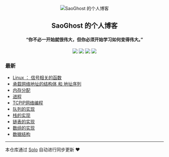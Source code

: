 <p align="center"><img alt="SaoGhost 的个人博客" src="https://static.b3log.org/images/brand/solo-32.png"></p><h2 align="center">
SaoGhost 的个人博客
</h2>

<h4 align="center">“你不必一开始就很伟大，但你必须开始学习如何变得伟大。”</h4>
<p align="center"><a title="SaoGhost 的个人博客" target="_blank" href="https://github.com/SaoGhost/solo-blog"><img src="https://img.shields.io/github/last-commit/SaoGhost/solo-blog.svg?style=flat-square&color=FF9900"></a>
<a title="GitHub repo size in bytes" target="_blank" href="https://github.com/SaoGhost/solo-blog"><img src="https://img.shields.io/github/repo-size/SaoGhost/solo-blog.svg?style=flat-square"></a>
<a title="Solo Version" target="_blank" href="https://github.com/b3log/solo/releases"><img src="https://img.shields.io/badge/solo-3.6.5-f1e05a.svg?style=flat-square&color=blueviolet"></a>
<a title="Hits" target="_blank" href="https://github.com/b3log/hits"><img src="https://hits.b3log.org/SaoGhost/solo-blog.svg"></a></p>

### 最新

* [Linux ： 信号相关的函数](http://yanjj98.cn/articles/2019/10/10/1570702237821.html)
* [承载网络地址的结构体 和 地址序列](http://yanjj98.cn/articles/2019/10/09/1570596953103.html)
* [内存分配](http://yanjj98.cn/articles/2019/10/09/1570584999895.html)
* [进程](http://yanjj98.cn/articles/2019/10/08/1570526867560.html)
* [TCPIP网络编程](http://yanjj98.cn/articles/2019/10/06/1570358651807.html)
* [队列的实现](http://yanjj98.cn/articles/2019/10/06/1570353754661.html)
* [栈的实现](http://yanjj98.cn/articles/2019/10/06/1570351808562.html)
* [链表的实现](http://yanjj98.cn/articles/2019/10/06/1570348221972.html)
* [数组的实现](http://yanjj98.cn/articles/2019/10/06/1570343256294.html)
* [数据结构](http://yanjj98.cn/articles/2019/10/06/1570343153764.html)



---

本仓库通过 [Solo](https://github.com/b3log/solo) 自动进行同步更新 ❤️ 